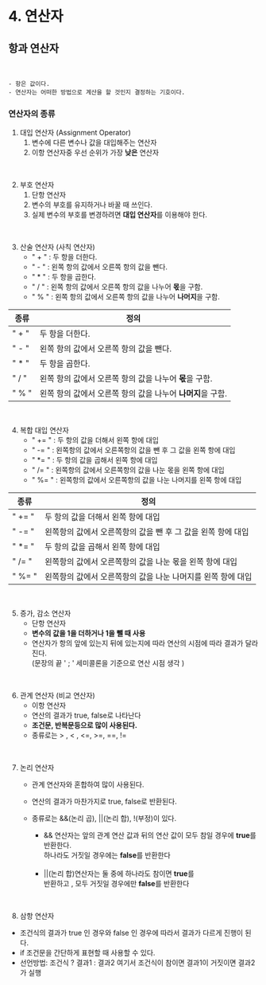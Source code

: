 # 4. 연산자

## 항과 연산자

</br>
  
    - 항은 값이다.
    - 연산자는 어떠한 방법으로 계산을 할 것인지 결정하는 기호이다.

### 연산자의 종류

1. 대입 연산자 (Assignment Operator) 
    1. 변수에 다른 변수나 값을 대입해주는 연산자
   2.  이항 연산자중 우선 순위가 가장 **낮은** 연산자

</br>

2. 부호 연산자
   1. 단항 연산자
   2. 변수의 부호를 유지하거나 바꿀 때 쓰인다.
   3. 실제 변수의 부호를 변경하려면 **대입 연산자**를 이용해야 한다.

</br>

3. 산술 연산자 (사칙 연산자)
   - " + " : 두 항을 더한다.
   - " - " : 왼쪽 항의 값에서 오른쪽 항의 값을 뺀다.
   - " * " : 두 항을 곱한다.
   - " / " : 왼쪽 항의 값에서 오른쪽 항의 값을 나누어 **몫**을 구함.
   - " % " :  왼쪽 항의 값에서 오른쪽 항의 값을 나누어 **나머지**을 구함.


| 종류    | 정의         |
|-------|------------|
| " + " | 두 항을 더한다.  |
| " - " | 왼쪽 항의 값에서 오른쪽 항의 값을 뺀다.     |
| " * " | 두 항을 곱한다.       |
| " / " | 왼쪽 항의 값에서 오른쪽 항의 값을 나누어 **몫**을 구함.    |
| " % " | 왼쪽 항의 값에서 오른쪽 항의 값을 나누어 **나머지**을 구함.    |


</br>

4. 복합 대입 연산자
    - " += " : 두 항의 값을 더해서 왼쪽 항에 대입
    - " -= " : 왼쪽항의 값에서 오른쪽항의 값을 뺀 후 그 값을 왼쪽 항에 대입
    - " *= " : 두 항의 값을 곱해서 왼쪽 항에 대입
    - " /= " : 왼쪽항의 값에서 오른쪽항의 값을 나눈 몫을 왼쪽 항에 대입
    - " %= " : 왼쪽항의 값에서 오른쪽항의 값을 나눈 나머지를 왼쪽 항에 대입


| 종류    | 정의         |
|-------|------------|
| " += " | 두 항의 값을 더해서 왼쪽 항에 대입  |
| " -= " | 왼쪽항의 값에서 오른쪽항의 값을 뺀 후 그 값을 왼쪽 항에 대입     |
| " *= " | 두 항의 값을 곱해서 왼쪽 항에 대입       |
| " /= " | 왼쪽항의 값에서 오른쪽항의 값을 나눈 몫을 왼쪽 항에 대입    |
| " %= " | 왼쪽항의 값에서 오른쪽항의 값을 나눈 나머지를 왼쪽 항에 대입    |

</br>

5. 증가, 감소 연산자
    - 단항 연산자
    - **변수의 값을 1을 더하거나 1을 뺄 때 사용**
    - 연산자가 항의 앞에 있는지 뒤에 있는지에 따라 연산의 시점에 따라 결과가 달라진다.
    </br>   (문장의 끝 ' ; ' 세미콜론을 기준으로 연산 시점 생각 )

</br>

6. 관계 연산자 (비교 연산자)
    - 이항 연산자
    - 연산의 결과가 true, false로 나타난다
    - **조건문, 반복문등으로 많이 사용된다.**
    - 종류로는 > , < , <=, >=, ==, !=

</br>

7. 논리 연산자
    - 관계 연산자와 혼합하여 많이 사용된다.
    - 연산의 결과가 마찬가지로 true, false로 반환된다.
    - 종류로는 &&(논리 곱), ||(논리 합), !(부정)이 있다.
        - && 연산자는 앞의 관계 연산 값과 뒤의 연산 값이 모두 참일 경우에 **true**를 반환한다.
        </br>  하나라도 거짓일 경우에는 **false**를 반환한다
      
        </br>
        
        - ||(논리 합)연산자는 둘 중에 하나라도 참이면 **true**를
        </br>  반환하고 , 모두 거짓일 경우에만 **false**를 반환한다

</br>

8.  삼항 연산자
   - 조건식의 결과가 true 인 경우와 false 인 경우에 따라서 결과가 다르게 진행이 된다.
   - if 조건문을 간단하게 표현할 때 사용할 수 있다.
   - 선언방법: 조건식 ? 결과1 : 결과2 여기서 조건식이 참이면 결과1이 거짓이면 결과2가 실행

